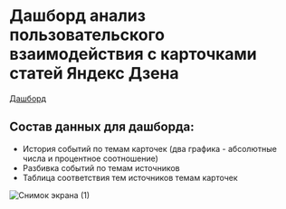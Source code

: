 # Дашборд анализ пользовательского взаимодействия с карточками статей Яндекс Дзена
[Дашборд](https://public.tableau.com/views/_16860914329940/sheet4?:language=en-US&:display_count=n&:origin=viz_share_link)

## Состав данных для дашборда:
- История событий по темам карточек (два графика - абсолютные числа и процентное соотношение)
- Разбивка событий по темам источников
- Таблица соответствия тем источников темам карточек

  
![Снимок экрана (1)](https://github.com/Dlizai/Portfolio/assets/150256171/0ca0db27-82f1-4f1f-976c-ccd19bb59519)

